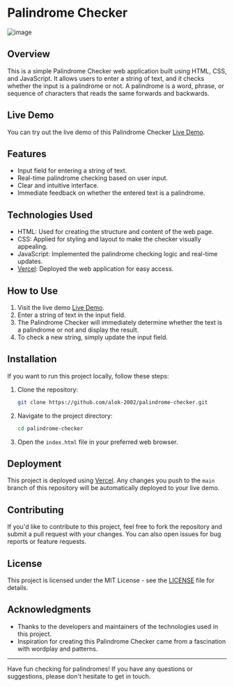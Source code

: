 # Palindrome Checker

![image](https://github.com/Alok-2002/Pallindrome_Checker/assets/93814546/8ec7e0e1-2a60-46ff-8530-059b4ea5ddb3)

## Overview

This is a simple Palindrome Checker web application built using HTML, CSS, and JavaScript. It allows users to enter a string of text, and it checks whether the input is a palindrome or not. A palindrome is a word, phrase, or sequence of characters that reads the same forwards and backwards.

## Live Demo

You can try out the live demo of this Palindrome Checker [Live Demo](https://pallindrome-checker.vercel.app/).

## Features

- Input field for entering a string of text.
- Real-time palindrome checking based on user input.
- Clear and intuitive interface.
- Immediate feedback on whether the entered text is a palindrome.

## Technologies Used

- HTML: Used for creating the structure and content of the web page.
- CSS: Applied for styling and layout to make the checker visually appealing.
- JavaScript: Implemented the palindrome checking logic and real-time updates.
- [Vercel](https://vercel.com/): Deployed the web application for easy access.

## How to Use

1. Visit the live demo [Live Demo](https://pallindrome-checker.vercel.app/).
2. Enter a string of text in the input field.
3. The Palindrome Checker will immediately determine whether the text is a palindrome or not and display the result.
4. To check a new string, simply update the input field.

## Installation

If you want to run this project locally, follow these steps:

1. Clone the repository:

   ```bash
   git clone https://github.com/alok-2002/palindrome-checker.git
   ```

2. Navigate to the project directory:

   ```bash
   cd palindrome-checker
   ```

3. Open the `index.html` file in your preferred web browser.

## Deployment

This project is deployed using [Vercel](https://vercel.com). Any changes you push to the `main` branch of this repository will be automatically deployed to your live demo.

## Contributing

If you'd like to contribute to this project, feel free to fork the repository and submit a pull request with your changes. You can also open issues for bug reports or feature requests.

## License

This project is licensed under the MIT License - see the [LICENSE](LICENSE) file for details.

## Acknowledgments

- Thanks to the developers and maintainers of the technologies used in this project.
- Inspiration for creating this Palindrome Checker came from a fascination with wordplay and patterns.

---

Have fun checking for palindromes! If you have any questions or suggestions, please don't hesitate to get in touch.

